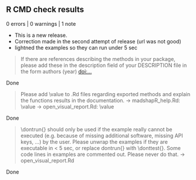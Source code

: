 ## R CMD check results

0 errors | 0 warnings | 1 note

* This is a new release.
* Correction made in the second attempt of release (url was not good)
* lightned the examples so they can run under 5 sec


>If there are references describing the methods in your package, please
add these in the description field of your DESCRIPTION file in the form
authors (year) <doi:...>

Done

>Please add \value to .Rd files regarding exported methods and explain
the functions results in the documentation.
-> madshapR_help.Rd: \value
-> open_visual_report.Rd: \value

Done 

>\dontrun{} should only be used if the example really cannot be executed
(e.g. because of missing additional software, missing API keys, ...) by
the user. Please unwrap the examples if they are executable in < 5 sec, or replace
dontrun{} with \donttest{}.
Some code lines in examples are commented out. Please never do that.
-> open_visual_report.Rd

Done
